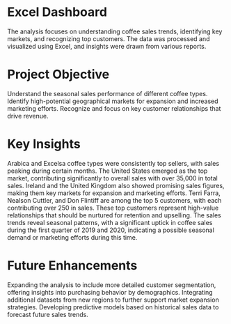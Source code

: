 # Excel Dashboard
The analysis focuses on understanding coffee sales trends, identifying key markets, and recognizing top customers. The data was processed and visualized using Excel, and insights were drawn from various reports.

# Project Objective
Understand the seasonal sales performance of different coffee types.
Identify high-potential geographical markets for expansion and increased marketing efforts.
Recognize and focus on key customer relationships that drive revenue.

# Key Insights
Arabica and Excelsa coffee types were consistently top sellers, with sales peaking during certain months.
The United States emerged as the top market, contributing significantly to overall sales with over 35,000 in total sales.
Ireland and the United Kingdom also showed promising sales figures, making them key markets for expansion and marketing efforts.
Terri Farra, Nealson Cuttler, and Don Flintiff are among the top 5 customers, with each contributing over 250 in sales.
These top customers represent high-value relationships that should be nurtured for retention and upselling.
The sales trends reveal seasonal patterns, with a significant uptick in coffee sales during the first quarter of 2019 and 2020, indicating a possible seasonal demand or marketing efforts during this time.

# Future Enhancements 
Expanding the analysis to include more detailed customer segmentation, offering insights into purchasing behavior by demographics.
Integrating additional datasets from new regions to further support market expansion strategies.
Developing predictive models based on historical sales data to forecast future sales trends.

